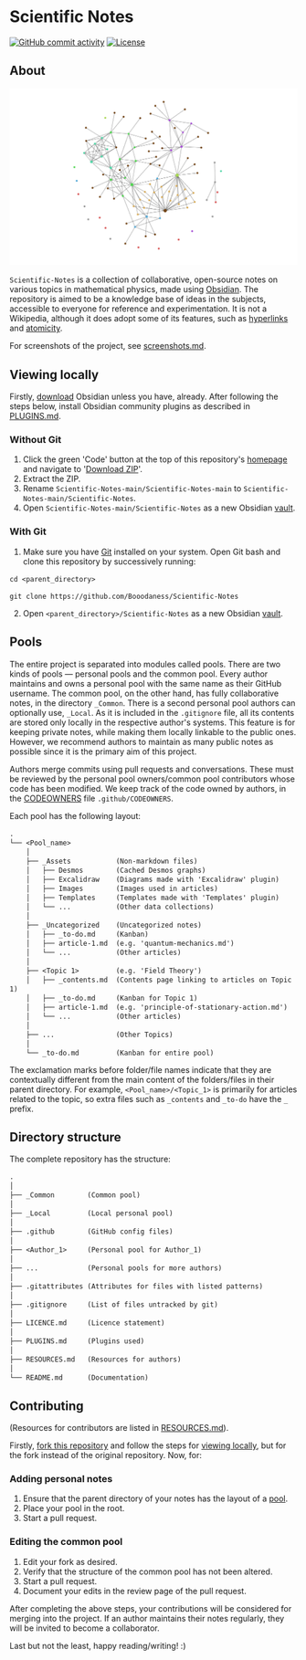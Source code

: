 # Scientific Notes
[![GitHub commit activity](https://img.shields.io/github/commit-activity/m/Booodaness/Scientific-Notes)](https://github.com/Booodaness/Scientific-Notes/commits/main) [![License](https://img.shields.io/badge/license-CC%20BY--NC--SA%204.0-important)](https://creativecommons.org/licenses/by-nc-sa/4.0/)

## About
![Graph view](_Common/_Assets/Images/graph.png)

`Scientific-Notes` is a collection of collaborative, open-source notes on various topics in mathematical physics, made using [Obsidian](https://obsidian.md/). The repository is aimed to be a knowledge base of ideas in the subjects, accessible to everyone for reference and experimentation. It is not a Wikipedia, although it does adopt some of its features, such as [hyperlinks](https://help.obsidian.md/How+to/Internal+link) and [atomicity](https://neuron.zettel.page/atomic).

For screenshots of the project, see [screenshots.md](screenshots.md).

## Viewing locally
Firstly, [download](https://obsidian.md/download) Obsidian unless you have, already. After following the steps below, install Obsidian community plugins as described in [PLUGINS.md](PLUGINS.md).

### Without Git
1. Click the green 'Code' button at the top of this repository's [homepage](https://github.com/Booodaness/Scientific-Notes) and navigate to '[Download ZIP](https://github.com/Booodaness/Scientific-Notes/archive/refs/heads/main.zip)'.
2. Extract the ZIP.
3. Rename `Scientific-Notes-main/Scientific-Notes-main` to `Scientific-Notes-main/Scientific-Notes`.
4. Open `Scientific-Notes-main/Scientific-Notes` as a new Obsidian [vault](https://help.obsidian.md/How+to/Working+with+multiple+vaults).

### With Git
1. Make sure you have [Git](https://git-scm.com/) installed on your system. Open Git bash and clone this repository by successively running:

```
cd <parent_directory>
```

```
git clone https://github.com/Booodaness/Scientific-Notes
```

2. Open `<parent_directory>/Scientific-Notes` as a new Obsidian [vault](https://help.obsidian.md/How+to/Working+with+multiple+vaults).

## Pools
The entire project is separated into modules called pools. There are two kinds of pools  — personal pools and the common pool. Every author maintains and owns a personal pool with the same name as their GitHub username. The common pool, on the other hand, has fully collaborative notes, in the directory `_Common`. There is a second personal pool authors can optionally use, `_Local`. As it is included in the `.gitignore` file, all its contents are stored only locally in the respective author's systems. This feature is for keeping private notes, while making them locally linkable to the public ones. However, we recommend authors to maintain as many public notes as possible since it is the primary aim of this project. 

Authors merge commits using pull requests and conversations. These must be reviewed by the personal pool owners/common pool contributors whose code has been modified. We keep track of the code owned by authors, in the [CODEOWNERS](https://docs.github.com/en/repositories/managing-your-repositorys-settings-and-features/customizing-your-repository/about-code-owners) file `.github/CODEOWNERS`.

Each pool has the following layout:

```
.
└── <Pool_name>
    │
    ├── _Assets           (Non-markdown files)
    │   ├── Desmos        (Cached Desmos graphs)
    │   ├── Excalidraw    (Diagrams made with 'Excalidraw' plugin)
    │   ├── Images        (Images used in articles)
    │   ├── Templates     (Templates made with 'Templates' plugin)
    │   └── ...           (Other data collections)
    │
    ├── _Uncategorized    (Uncategorized notes)
    │   ├── _to-do.md     (Kanban)
    │   ├── article-1.md  (e.g. 'quantum-mechanics.md')
    │   └── ...           (Other articles)
    │
    ├── <Topic 1>         (e.g. 'Field Theory')
    │   ├── _contents.md  (Contents page linking to articles on Topic 1)
    │   ├── _to-do.md     (Kanban for Topic 1)
    │   ├── article-1.md  (e.g. 'principle-of-stationary-action.md')
    │   └── ...           (Other articles)
    │
    ├── ...               (Other Topics)
    │
    └── _to-do.md         (Kanban for entire pool)
```

The exclamation marks before folder/file names indicate that they are contextually different from the main content of the folders/files in their parent directory. For example, `<Pool_name>/<Topic_1>` is primarily for articles related to the topic, so extra files such as `_contents` and `_to-do` have the `_` prefix.

## Directory structure
The complete repository has the structure:

```
.
│
├── _Common        (Common pool)
│
├── _Local         (Local personal pool)
│
├── .github        (GitHub config files)
│
├── <Author_1>     (Personal pool for Author_1)
│
├── ...            (Personal pools for more authors)
│
├── .gitattributes (Attributes for files with listed patterns)
│
├── .gitignore     (List of files untracked by git)
│
├── LICENCE.md     (Licence statement)
│
├── PLUGINS.md     (Plugins used)
│
├── RESOURCES.md   (Resources for authors)
│
└── README.md      (Documentation)
```

## Contributing
(Resources for contributors are listed in [RESOURCES.md](RESOURCES.md)).

Firstly, [fork this repository](https://github.com/Booodaness/Scientific-Notes/fork) and follow the steps for [viewing locally](#viewing-locally), but for the fork instead of the original repository. Now, for:

### Adding personal notes
1. Ensure that the parent directory of your notes has the layout of a [pool](#pools).
2. Place your pool in the root.
3. Start a pull request.

### Editing the common pool
1. Edit your fork as desired.
2. Verify that the structure of the common pool has not been altered.
3. Start a pull request.
4. Document your edits in the review page of the pull request.

After completing the above steps, your contributions will be considered for merging into the project. If an author maintains their notes regularly, they will be invited to become a collaborator.

Last but not the least, happy reading/writing! :)
